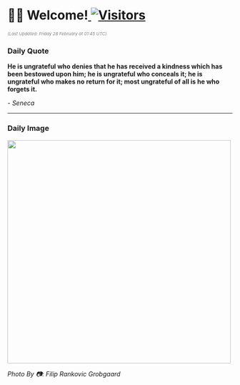 <h1>👋🏽 Welcome!<a href="https://github.com/OmitNomis/"> <img src="https://visitor-badge.laobi.icu/badge?page_id=OmitNomis" alt="Visitors"></a></h1>

<i><p style="font-size: 0.6rem; color:gray">(Last Updated: Friday 28 February at 01:45 UTC)</p></i>

<h3> Daily Quote </h3>
<b><p>He is ungrateful who denies that he has received a kindness which has been bestowed upon him; he is ungrateful who conceals it; he is ungrateful who makes no return for it; most ungrateful of all is he who forgets it.</p></b>
<i><caption style="font-size: 0.8rem; color:gray;">- Seneca</caption></i>


<hr>

<h3>Daily Image</h3>
<a href="https://images.unsplash.com/photo-1739652398716-bea18b48bbee?crop=entropy&cs=srgb&fm=jpg&ixid=M3w2MjM3MzF8MHwxfHJhbmRvbXx8fHx8fHx8fDE3NDA3MDcxMjV8&ixlib=rb-4.0.3&q=85" target="_blank"><img style="height:500px;" src=https://images.unsplash.com/photo-1739652398716-bea18b48bbee?crop=entropy&cs=srgb&fm=jpg&ixid=M3w2MjM3MzF8MHwxfHJhbmRvbXx8fHx8fHx8fDE3NDA3MDcxMjV8&ixlib=rb-4.0.3&q=85"/></a>

<i><caption style="font-size: 0.8rem; color:gray;"> Photo By 📷: Filip Rankovic Grobgaard</caption></i>
